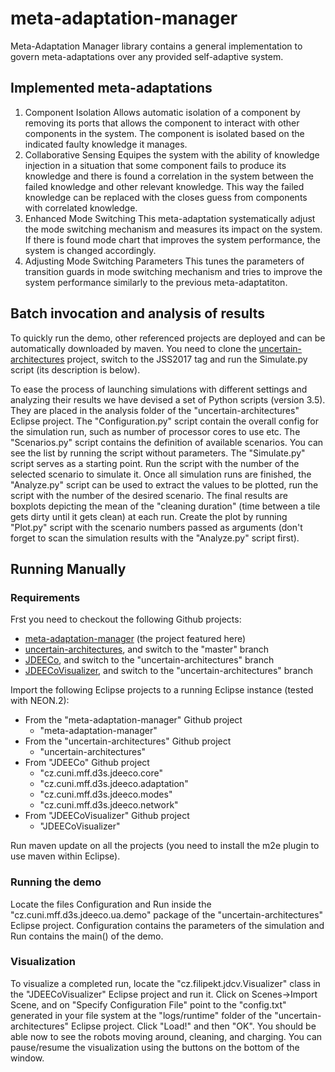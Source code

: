 # meta-adaptation-manager
Meta-Adaptation Manager library contains a general implementation to govern meta-adaptations over any provided self-adaptive system.

## Implemented meta-adaptations
1. Component Isolation
Allows automatic isolation of a component by removing its ports that allows the component to interact with other components in the system. The component is isolated based on the indicated faulty knowledge it manages.
2. Collaborative Sensing
Equipes the system with the ability of knowledge injection in a situation that some component fails to produce its knowledge and there is found a correlation in the system between the failed knowledge and other relevant knowledge. This way the failed knowledge can be replaced with the closes guess from components with correlated knowledge.
3. Enhanced Mode Switching
This meta-adaptation systematically adjust the mode switching mechanism and measures its impact on the system. If there is found mode chart that improves the system performance, the system is changed accordingly.
4. Adjusting Mode Switching Parameters
This tunes the parameters of transition guards in mode switching mechanism and tries to improve the system performance similarly to the previous meta-adaptatiton.

## Batch invocation and analysis of results

To quickly run the demo, other referenced projects are deployed and can be automatically downloaded by maven. You need to clone the [uncertain-architectures](https://github.com/d3scomp/uncertain-architectures.git) project, switch to the JSS2017 tag and run the Simulate.py script (its description is below).

To ease the process of launching simulations with different settings and analyzing their results we have devised a set of Python scripts (version 3.5). They are placed in the analysis folder of the "uncertain-architectures" Eclipse project. The "Configuration.py" script contain the overall config for the simulation run, such as number of processor cores to use etc. The "Scenarios.py" script contains the definition of available scenarios. You can see the list by running the script without parameters. The "Simulate.py" script serves as a starting point. Run the script with the number of the selected scenario to simulate it. Once all simulation runs are finished, the "Analyze.py" script can be used to extract the values to be plotted, run the script with the number of the desired scenario. The final results are boxplots depicting the mean of the "cleaning duration" (time between a tile gets dirty until it gets clean) at each run. Create the plot by running "Plot.py" script with the scenario numbers passed as arguments (don't forget to scan the simulation results with the "Analyze.py" script first).


## Running Manually

### Requirements
Frst you need to checkout the following Github projects:
- [meta-adaptation-manager](https://github.com/d3scomp/meta-adaptation-manager) (the project featured here)
- [uncertain-architectures](https://github.com/d3scomp/uncertain-architectures.git), and switch to the "master" branch
- [JDEECo](https://github.com/d3scomp/JDEECo.git), and switch to the "uncertain-architectures" branch
- [JDEECoVisualizer](https://github.com/d3scomp/JDEECoVisualizer.git), and switch to the "uncertain-architectures" branch

Import the following Eclipse projects to a running Eclipse instance (tested with NEON.2):

- From the "meta-adaptation-manager" Github project
  - "meta-adaptation-manager"
- From the "uncertain-architectures" Github project
  - "uncertain-architectures"
- From "JDEECo" Github project
  - "cz.cuni.mff.d3s.jdeeco.core"
  - "cz.cuni.mff.d3s.jdeeco.adaptation"
  - "cz.cuni.mff.d3s.jdeeco.modes"
  - "cz.cuni.mff.d3s.jdeeco.network"
- From "JDEECoVisualizer" Github project
  - "JDEECoVisualizer"

Run maven update on all the projects (you need to install the m2e plugin to use maven within Eclipse).

### Running the demo

Locate the files Configuration and Run inside the "cz.cuni.mff.d3s.jdeeco.ua.demo" package of the "uncertain-architectures" Eclipse project. Configuration contains the parameters of the simulation and Run contains the main() of the demo.

### Visualization

To visualize a completed run, locate the "cz.filipekt.jdcv.Visualizer" class in the "JDEECoVisualizer" Eclipse project and run it. Click on Scenes->Import Scene, and on "Specify Configuration File" point to the "config.txt" generated in your file system at the "logs/runtime" folder of the "uncertain-architectures" Eclipse project. Click "Load!" and then "OK". You should be able now to see the robots moving around, cleaning, and charging. You can pause/resume the visualization using the buttons on the bottom of the window.
